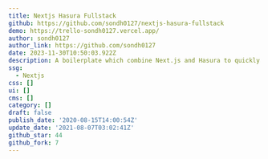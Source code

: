```yaml
---
title: Nextjs Hasura Fullstack
github: https://github.com/sondh0127/nextjs-hasura-fullstack
demo: https://trello-sondh0127.vercel.app/
author: sondh0127
author_link: https://github.com/sondh0127
date: 2023-11-30T10:50:03.922Z
description: A boilerplate which combine Next.js and Hasura to quickly develop applications
ssg:
  - Nextjs
css: []
ui: []
cms: []
category: []
draft: false
publish_date: '2020-08-15T14:00:54Z'
update_date: '2021-08-07T03:02:41Z'
github_star: 44
github_fork: 7
---
```

